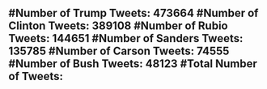 #Number of Trump Tweets: 473664
#Number of Clinton Tweets: 389108
#Number of Rubio Tweets: 144651
#Number of Sanders Tweets: 135785
#Number of Carson Tweets: 74555
#Number of Bush Tweets: 48123
#Total Number of Tweets:  
---

